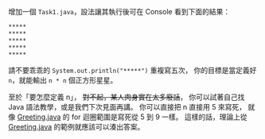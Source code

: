 增加一個 `Task1.java`，設法讓其執行後可在 Console 看到下面的結果：

```
*****
*****
*****
*****
*****
```

請不要乖乖的 `System.out.println("*****")` 重複寫五次，
你的目標是當定義好 `n`，就能輸出 `n * n` 個正方形星星。

至於「要怎麼定義 n」， ~~對不起，某人肉身實在太多廢話~~，
你可以試著自己找 Java 語法教學，或是我們下次見面再講。
你可以直接把 n 直接用 5 來寫死，
就像 [Greeting.java] 的 for 迴圈範圍是寫死從 5 到 9 一樣。
這樣的話，理論上從 [Greeting.java] 的範例就應該可以湊出答案。


[Greeting.java]: ../src/Greeting.java